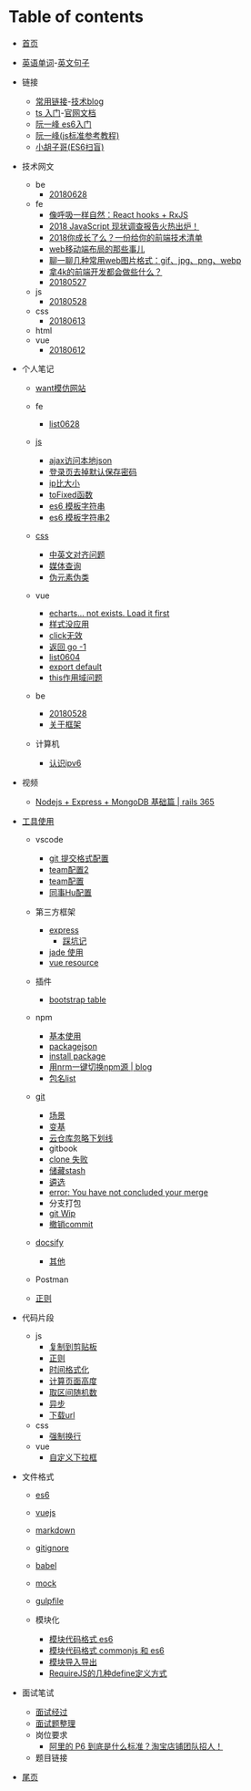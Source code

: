 # Table of contents

* [首页](README.md)
* [英语单词](英语/单词.md)-[英文句子](英语/句子.md) 
* 链接
  * [常用链接](link/link1.md)-[技术blog](link/subscibe.md) 
  * [ts 入门](https://ts.xcatliu.com/)-[官网文档](https://zhongsp.gitbooks.io/typescript-handbook/)
  * [阮一峰 es6入门](http://es6.ruanyifeng.com/)
  * [阮一峰(js标准参考教程)](http://javascript.ruanyifeng.com/)
  * [小胡子哥(ES6扫盲)](http://www.barretlee.com/blog/2016/07/09/a-kickstarter-guide-to-writing-es6/)

* 技术网文 
  * be
    * [20180628](feA-list/be/be0628.md)
  * fe 
    * [像呼吸一样自然：React hooks + RxJS](https://zhuanlan.zhihu.com/p/50921147)
    * [2018 JavaScript 现状调查报告火热出炉！](www.oschina.net/news/101954/the-state-of-javascript-2018)
    * [2018你成长了么？一份给你的前端技术清单](https://segmentfault.com/a/1190000016901398)
    * [web移动端布局的那些事儿](https://juejin.im/post/5b6575b0518825196b01fd85)
    * [聊一聊几种常用web图片格式：gif、jpg、png、webp](https://juejin.im/post/5b32ea55e51d4558bf7c45e0)
    * [拿4k的前端开发都会做些什么？](https://www.zhihu.com/question/276412426/answer/416383696)
    * [20180527](./feA-list/fe/20180527.md) 
  * js 
    * [20180528](./feA-list/js/20180528.md) 
  * css  
    * [20180613](./feA-list/css/css20180613.md)
  * html  
  * vue 
    * [20180612](./feA-list/vue/612.md)    
    
* 个人笔记
  * [want模仿网站](个人笔记/somePage/0627.md)
  * fe
    * [list0628](个人笔记/fe/0628.md)
  * [js](./个人笔记/js/keyword0528.md) 
    * [ajax访问本地json]()
    * [登录页去掉默认保存密码](./个人笔记/js/去掉默认密码.md)
    * [ip比大小](个人笔记/js/比较ip.md)
    * [toFixed函数](个人笔记/js/toFix.md)
    * [es6 模板字符串](https://blog.csdn.net/qq_30100043/article/details/53188139) 
    * [es6 模板字符串2](https://www.cnblogs.com/chengdabelief/p/6688872.html) 
  * [css](./个人笔记/css/keyword611.md) 
    * [中英文对齐问题](./个人笔记/css/中英文对齐.md)  
    * [媒体查询]()
    * [伪元素伪类](个人笔记/css/伪元素伪类.md)

     
  * vue
    * [echarts... not exists. Load it first](个人笔记/vue/库图不存在.md)
    * [样式没应用](个人笔记/vue/样式没应用.md)
    * [click无效](个人笔记/vue/click无效.md)
    * [返回 go -1](./个人笔记/vue/goback.md)
    * [list0604](./个人笔记/vue/list0604.md)
    * [export default]()
    * [this作用域问题](个人笔记/vue/this.md)
  * be
    * [20180528](个人笔记/be/20180528.md)
    * [关于框架](个人笔记/be/关于框架.md)  
  * 计算机
    * [认识ipv6](个人笔记/计算机/ipv6.md)  
      

     
* 视频
    * [Nodejs + Express + MongoDB 基础篇 | rails 365](https://www.rails365.net/playlists/nodejs-express-mongodb-ji-chu-pian) 
* [工具使用](tool/oftenUse.md)
  * vscode
    * [git 提交格式配置](tool/vscode/formatCommit.md)
    * [team配置2](tool/vscode/ued2.md)
    * [team配置](tool/vscode/ued.md)
    * [同事Hu配置](tool/vscode/hu.md)
  * 第三方框架
    * [express](third-lib/express.md)
      * [踩坑记](third-lib/express-issue.md)
    * [jade 使用](https://www.cnblogs.com/huaziWEB/p/4526719.html)
    * [vue resource](https://www.cnblogs.com/chenhuichao/p/8308993.html)
  * 插件
    * [bootstrap table]()    
  * npm
    * [基本使用](tool/npm/use.md)
    * [packagejson](tool/npm/json.md)
    * [install package](tool/npm/install.md)
    * [用nrm一键切换npm源 | blog](https://www.cnblogs.com/wangmeijian/p/7072053.html)
    * [包名list](tool/npm/myPackage.md)
   
  * [git](tool/git/git.md)
    * [场景](tool/git/场景.md)
    * [变基](tool/git/rebase.md)
    * [云仓库忽略下划线](tool/git/igmore-underscore.md)
    * gitbook
    * [clone 失败](tool/git/cloneFail.md)
    * [储藏stash](tool/git/stash.md)
    * [遴选](tool/git/cherry.md)
    * [error: You have not concluded your merge](tool/git/not-conclude-merge.md)
    * 分支打包
    * [git Wip](tool/git/WIP.md)
    * [撤销commit](tool/git/cancelCommit.md)
  * [docsify](tool/docsify.md) 
    * [其他](tool/docsify_other.md) 
  * Postman
  * [正则](tool/regular.md)

* 代码片段
  * js
      * [复制到剪贴板](个人笔记/js/code/copy.md)
      * [正则](代码片段/js/正则.md)
      * [时间格式化]()
      * [计算页面高度](./个人笔记/js/code/计算高度.md)
      * [取区间随机数](代码片段/js/随机数.md)
      * [异步](代码片段/js/异步.md)
      * [下载url](代码片段/js/下载url.md)
  * css
    * [强制换行](代码片段/css/强制换行.md)   
  * vue
    * [自定义下拉框](代码片段/vue/custom-select.md)  

* 文件格式
  * [es6](format/es6.md)
  * [vuejs](format/vue.md)
  * [markdown](./format/markdown.md)
  * [gitignore](./format/gitignore.md)
  * [babel](./format/babel.md)

  * [mock](./format/mock.md)
  * [gulpfile]()
  * 模块化
    * [模块代码格式 es6](./format/module-es6.md)
    * [模块代码格式 commonjs 和 es6](./format/module-es6-commonjs.md) 
    * [模块导入导出](./format/module-all.md)
    * [RequireJS的几种define定义方式](https://blog.csdn.net/itpinpai/article/details/52366498) 

* 面试笔试
  * [面试经过](./link/interview.md) 
  * [面试题整理](求职/面试题.md)
  * 岗位要求
    * [阿里的 P6 到底是什么标准？淘宝店铺团队招人！](https://mp.weixin.qq.com/s/JM9RLZT6--PS30JPezZaXQ)   
  * 题目链接   
* [尾页](endPage.md)

